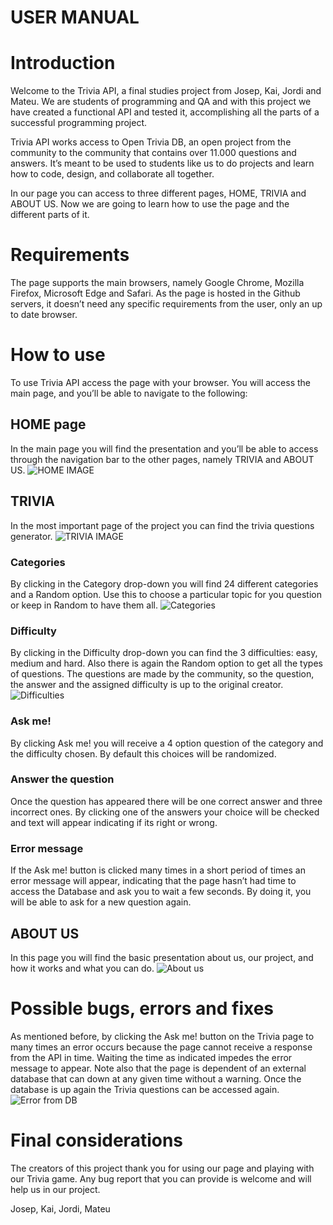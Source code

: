 # USER MANUAL


# Introduction
Welcome to the Trivia API, a final studies project from Josep, Kai, Jordi and Mateu. We are students of programming and QA and with this project we have created a functional API and tested it, accomplishing all the parts of a successful programming project.  

Trivia API works access to Open Trivia DB, an open project from the community to the community that contains over 11.000 questions and answers. It’s meant to be used to students like us to do projects and learn how to code, design, and collaborate all together. 

In our page you can access to three different pages, HOME, TRIVIA and ABOUT US. Now we are going to learn how to use the page and the different parts of it. 

# Requirements
The page supports the main browsers, namely Google Chrome, Mozilla Firefox, Microsoft Edge and Safari. As the page is hosted in the Github servers, it doesn’t need any specific requirements from the user, only an up to date browser. 

# How to use
To use Trivia API access the page with your browser. You will access the main page, and you’ll be able to navigate to the following:

## HOME page
In the main page you will find the presentation and you’ll be able to access through the navigation bar to the other pages, namely TRIVIA and ABOUT US.
![HOME IMAGE](img\HOME.PNG)

## TRIVIA
In the most important page of the project you can find the trivia questions generator. 
![TRIVIA IMAGE](img\TRIVIA.PNG)
### Categories 
By clicking in the Category drop-down you will find 24 different categories and a Random option. Use this to choose a particular topic for you question or keep in Random to have them all.
![Categories](img\Categories.PNG)

### Difficulty
By clicking in the Difficulty drop-down you can find the 3 difficulties: easy, medium and hard. Also there is again the Random option to get all the types of questions. The questions are made by the community, so the question, the answer and the assigned difficulty is up to the original creator. 
![Difficulties](img\Difficulties.PNG)

### Ask me!
By clicking Ask me! you will receive a 4 option question of the category and the difficulty chosen. By default this choices will be randomized.

### Answer the question
Once the question has appeared there will be one correct answer and three incorrect ones. By clicking one of the answers your choice will be checked and text will appear indicating if its right or wrong. 

### Error message
If the Ask me! button is clicked many times in a short period of times an error message will appear, indicating that the page hasn’t had time to access the Database and ask you to wait a few seconds. By doing it, you will be able to ask for a new question again. 

## ABOUT US
In this page you will find the basic presentation about us, our project, and how it works and what you can do.
![About us](img\AboutUS.PNG)

# Possible bugs, errors and fixes
As mentioned before, by clicking the Ask me! button on the Trivia page to many times an error occurs because the page cannot receive a response from the API in time. Waiting the time as indicated impedes the error message to appear. 
Note also that the page is dependent of an external database that can down at any given time without a warning. Once the database is up again the Trivia questions can be accessed again. 
![Error from DB](img\APIdown.PNG)

# Final considerations
The creators of this project thank you for using our page and playing with our Trivia game. Any bug report that you can provide is welcome and will help us in our project. 

Josep, Kai, Jordi, Mateu 